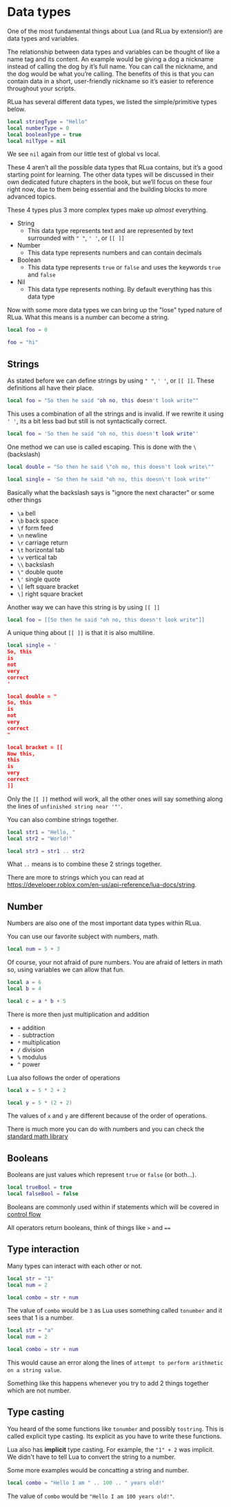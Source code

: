 # Data types

One of the most fundamental things about Lua (and RLua by extension!) are data types and variables.

The relationship between data types and variables can be thought of like a name tag and its content. An example would be giving a dog a nickname instead of calling the dog by it’s full name. You can call the nickname, and the dog would be what you’re calling. The benefits of this is that you can contain data in a short, user-friendly nickname so it’s easier to reference throughout your scripts.

RLua has several different data types, we listed the simple/primitive types below.

```lua
local stringType = "Hello"
local numberType = 0
local booleanType = true
local nilType = nil
```

We see `nil` again from our little test of global vs local.

These 4 aren’t all the possible data types that RLua contains, but it’s a good starting point for learning. The other data types will be discussed in their own dedicated future chapters in the book, but we’ll focus on these four right now, due to them being essential and the building blocks to more advanced topics.

These 4 types plus 3 more complex types make up _almost_ everything.

- String
  - This data type represents text and are represented by text surrounded with `" "`, `' '`, or `[[ ]]`
- Number
  - This data type represents numbers and can contain decimals
- Boolean
  - This data type represents `true` or `false` and uses the keywords `true` and `false`
- Nil
  - This data type represents nothing. By default everything has this data type

Now with some more data types we can bring up the "lose" typed nature of RLua. What this means is a number can become a string.

```lua
local foo = 0

foo = "hi"
```

## Strings

As stated before we can define strings by using `" "`, `' '`, or `[[ ]]`. These definitions all have their place.

```lua
local foo = "So then he said "oh no, this doesn't look write""
```

This uses a combination of all the strings and is invalid. If we rewrite it using `' '`, its a bit less bad but still is not syntactically correct.

```lua
local foo = 'So then he said "oh no, this doesn't look write"'
```

One method we can use is called escaping. This is done with the `\`(backslash)

```lua
local double = "So then he said \"oh no, this doesn't look write\""

local single = 'So then he said "oh no, this doesn\'t look write"'
```

Basically what the backslash says is "ignore the next character" or some other things

- `\a` bell
- `\b` back space
- `\f` form feed
- `\n` newline
- `\r` carriage return
- `\t` horizontal tab
- `\v` vertical tab
- `\\` backslash
- `\"` double quote
- `\'` single quote
- `\[` left square bracket
- `\]` right square bracket

Another way we can have this string is by using `[[ ]]`

```lua
local foo = [[So then he said "oh no, this doesn't look write"]]
```

A unique thing about `[[ ]]` is that it is also multiline.

```lua
local single = '
So, this
is
not
very
correct
'

local double = "
So, this
is
not
very
correct
"

local bracket = [[
Now this,
this
is
very
correct
]]
```

Only the `[[ ]]` method will work, all the other ones will say something along the lines of `unfinished string near '"'`.

You can also combine strings together.

```lua
local str1 = "Hello, "
local str2 = "World!"

local str3 = str1 .. str2
```

What `..` means is to combine these 2 strings together.

There are more to strings which you can read at <https://developer.roblox.com/en-us/api-reference/lua-docs/string>.

## Number

Numbers are also one of the most important data types within RLua.

You can use our favorite subject with numbers, math.

```lua
local num = 5 + 3
```

Of course, your not afraid of pure numbers. You are afraid of letters in math so, using variables we can allow that fun.

```lua
local a = 6
local b = 4

local c = a * b + 5
```

There is more then just multiplication and addition

- `+` addition
- `-` subtraction
- `*` multiplication
- `/` division
- `%` modulus
- `^` power

Lua also follows the order of operations

```lua
local x = 5 * 2 + 2

local y = 5 * (2 + 2)
```

The values of `x` and `y` are different because of the order of operations.

There is much more you can do with numbers and you can check the [standard math library](https://developer.roblox.com/en-us/api-reference/lua-docs/math)

## Booleans

Booleans are just values which represent `true` or `false` (or both...).

```lua
local trueBool = true
local falseBool = false
```

Booleans are commonly used within if statements which will be covered in [control flow](./ch01-05-control-flow.md)

All operators return booleans, think of things like `>` and `==`

## Type interaction

Many types can interact with each other or not.

```lua
local str = "1"
local num = 2

local combo = str + num
```

The value of `combo` would be `3` as Lua uses something called `tonumber` and it sees that 1 is a number.

```lua
local str = "a"
local num = 2

local combo = str + num
```

This would cause an error along the lines of `attempt to perform arithmetic on a string value`.

Something like this happens whenever you try to add 2 things together which are not number.

## Type casting

You heard of the some functions like `tonumber` and possibly `tostring`. This is called explicit type casting. Its explicit as you have to write these functions.

Lua also has **implicit** type casting. For example, the `"1" + 2` was implicit. We didn't have to tell Lua to convert the string to a number.

Some more examples would be concatting a string and number.

```lua
local combo = "Hello I am " .. 100 .. " years old!"
```

The value of `combo` would be `"Hello I am 100 years old!"`.
